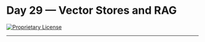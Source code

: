 # Day 29 — Vector Stores and RAG

[![Proprietary License](https://img.shields.io/badge/license-proprietary-red.svg)](../LICENSE)

---

